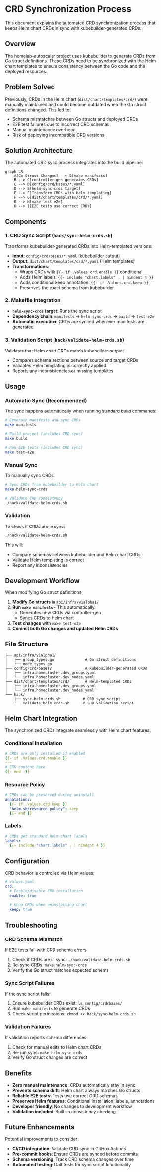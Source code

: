 # CRD Synchronization Process

This document explains the automated CRD synchronization process that keeps Helm chart CRDs in sync with kubebuilder-generated CRDs.

## Overview

The homelab-autoscaler project uses kubebuilder to generate CRDs from Go struct definitions. These CRDs need to be synchronized with the Helm chart templates to ensure consistency between the Go code and the deployed resources.

## Problem Solved

Previously, CRDs in the Helm chart (`dist/chart/templates/crd/`) were manually maintained and could become outdated when the Go struct definitions changed. This led to:

- Schema mismatches between Go structs and deployed CRDs
- E2E test failures due to incorrect CRD schemas
- Manual maintenance overhead
- Risk of deploying incompatible CRD versions

## Solution Architecture

The automated CRD sync process integrates into the build pipeline:

```mermaid
graph LR
    A[Go Struct Changes] --> B[make manifests]
    B --> C[controller-gen generates CRDs]
    C --> D[config/crd/bases/*.yaml]
    D --> E[helm-sync-crds target]
    E --> F[Transform CRDs with Helm templating]
    F --> G[dist/chart/templates/crd/*.yaml]
    G --> H[make test-e2e]
    H --> I[E2E tests use correct CRDs]
```

## Components

### 1. CRD Sync Script (`hack/sync-helm-crds.sh`)

Transforms kubebuilder-generated CRDs into Helm-templated versions:

- **Input**: `config/crd/bases/*.yaml` (kubebuilder output)
- **Output**: `dist/chart/templates/crd/*.yaml` (Helm templates)
- **Transformations**:
  - Wraps CRDs with `{{- if .Values.crd.enable }}` conditional
  - Adds Helm labels: `{{- include "chart.labels" . | nindent 4 }}`
  - Adds conditional keep annotation: `{{- if .Values.crd.keep }}`
  - Preserves the exact schema from kubebuilder

### 2. Makefile Integration

- **`helm-sync-crds` target**: Runs the sync script
- **Dependency chain**: `manifests` → `helm-sync-crds` → `build` → `test-e2e`
- **Automatic execution**: CRDs are synced whenever manifests are generated

### 3. Validation Script (`hack/validate-helm-crds.sh`)

Validates that Helm chart CRDs match kubebuilder output:

- Compares schema sections between source and target CRDs
- Validates Helm templating is correctly applied
- Reports any inconsistencies or missing templates

## Usage

### Automatic Sync (Recommended)

The sync happens automatically when running standard build commands:

```bash
# Generate manifests and sync CRDs
make manifests

# Build project (includes CRD sync)
make build

# Run E2E tests (includes CRD sync)
make test-e2e
```

### Manual Sync

To manually sync CRDs:

```bash
# Sync CRDs from kubebuilder to Helm chart
make helm-sync-crds

# Validate CRD consistency
./hack/validate-helm-crds.sh
```

### Validation

To check if CRDs are in sync:

```bash
./hack/validate-helm-crds.sh
```

This will:
- Compare schemas between kubebuilder and Helm chart CRDs
- Validate Helm templating is correct
- Report any inconsistencies

## Development Workflow

When modifying Go struct definitions:

1. **Modify Go structs** in `api/infra/v1alpha1/`
2. **Run `make manifests`** - This automatically:
   - Generates new CRDs via controller-gen
   - Syncs CRDs to Helm chart
3. **Test changes** with `make test-e2e`
4. **Commit both Go changes and updated Helm CRDs**

## File Structure

```
├── api/infra/v1alpha1/
│   ├── group_types.go              # Go struct definitions
│   └── node_types.go
├── config/crd/bases/               # Kubebuilder-generated CRDs
│   ├── infra.homecluster.dev_groups.yaml
│   └── infra.homecluster.dev_nodes.yaml
├── dist/chart/templates/crd/       # Helm-templated CRDs
│   ├── infra.homecluster.dev_groups.yaml
│   └── infra.homecluster.dev_nodes.yaml
└── hack/
    ├── sync-helm-crds.sh          # CRD sync script
    └── validate-helm-crds.sh      # CRD validation script
```

## Helm Chart Integration

The synchronized CRDs integrate seamlessly with Helm chart features:

### Conditional Installation

```yaml
# CRDs are only installed if enabled
{{- if .Values.crd.enable }}
---
# CRD content here
{{- end -}}
```

### Resource Policy

```yaml
# CRDs can be preserved during uninstall
annotations:
  {{- if .Values.crd.keep }}
  "helm.sh/resource-policy": keep
  {{- end }}
```

### Labels

```yaml
# CRDs get standard Helm chart labels
labels:
  {{- include "chart.labels" . | nindent 4 }}
```

## Configuration

CRD behavior is controlled via Helm values:

```yaml
# values.yaml
crd:
  # Enable/disable CRD installation
  enable: true
  
  # Keep CRDs when uninstalling chart
  keep: true
```

## Troubleshooting

### CRD Schema Mismatch

If E2E tests fail with CRD schema errors:

1. Check if CRDs are in sync: `./hack/validate-helm-crds.sh`
2. Re-sync CRDs: `make helm-sync-crds`
3. Verify the Go struct matches expected schema

### Sync Script Failures

If the sync script fails:

1. Ensure kubebuilder CRDs exist: `ls config/crd/bases/`
2. Run `make manifests` to generate CRDs
3. Check script permissions: `chmod +x hack/sync-helm-crds.sh`

### Validation Failures

If validation reports schema differences:

1. Check for manual edits to Helm chart CRDs
2. Re-run sync: `make helm-sync-crds`
3. Verify Go struct changes are correct

## Benefits

- **Zero manual maintenance**: CRDs automatically stay in sync
- **Prevents schema drift**: Helm chart always matches Go structs
- **Reliable E2E tests**: Tests use correct CRD schemas
- **Preserves Helm features**: Conditional installation, labels, annotations
- **Developer friendly**: No changes to development workflow
- **Validation included**: Built-in consistency checking

## Future Enhancements

Potential improvements to consider:

- **CI/CD integration**: Validate CRD sync in GitHub Actions
- **Pre-commit hooks**: Ensure CRDs are synced before commits
- **Schema versioning**: Track CRD schema changes over time
- **Automated testing**: Unit tests for sync script functionality